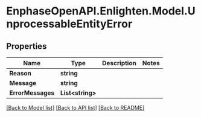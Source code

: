 # EnphaseOpenAPI.Enlighten.Model.UnprocessableEntityError

## Properties

Name | Type | Description | Notes
------------ | ------------- | ------------- | -------------
**Reason** | **string** |  | 
**Message** | **string** |  | 
**ErrorMessages** | **List&lt;string&gt;** |  | 

[[Back to Model list]](../README.md#documentation-for-models) [[Back to API list]](../README.md#documentation-for-api-endpoints) [[Back to README]](../README.md)

